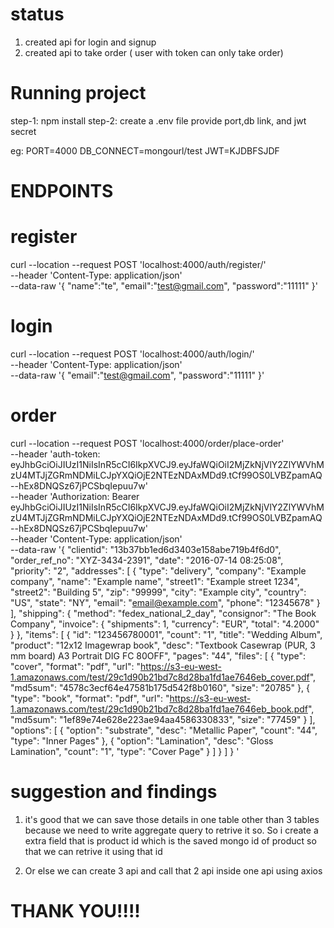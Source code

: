 # status

1) created api for login and signup
2) created api to take order ( user with token can only take order)


# Running project

step-1: npm install
step-2: create a .env file provide port,db link, and jwt secret

eg:
PORT=4000
DB_CONNECT=mongourl/test
JWT=KJDBFSJDF

# ENDPOINTS

# register
curl --location --request POST 'localhost:4000/auth/register/' \
--header 'Content-Type: application/json' \
--data-raw '{
    "name":"te",
    "email":"test@gmail.com",
    "password":"11111"
}'

# login

curl --location --request POST 'localhost:4000/auth/login/' \
--header 'Content-Type: application/json' \
--data-raw '{
    "email":"test@gmail.com",
    "password":"11111"
}'

# order

curl --location --request POST 'localhost:4000/order/place-order' \
--header 'auth-token: eyJhbGciOiJIUzI1NiIsInR5cCI6IkpXVCJ9.eyJfaWQiOiI2MjZkNjVlY2ZlYWVhMzU4MTJjZGRmNDMiLCJpYXQiOjE2NTEzNDAxMDd9.tCf99OS0LVBZpamAQ--hEx8DNQSz67jPCSbqIepuu7w' \
--header 'Authorization: Bearer eyJhbGciOiJIUzI1NiIsInR5cCI6IkpXVCJ9.eyJfaWQiOiI2MjZkNjVlY2ZlYWVhMzU4MTJjZGRmNDMiLCJpYXQiOjE2NTEzNDAxMDd9.tCf99OS0LVBZpamAQ--hEx8DNQSz67jPCSbqIepuu7w' \
--header 'Content-Type: application/json' \
--data-raw '{
    "clientid": "13b37bb1ed6d3403e158abe719b4f6d0",
    "order_ref_no": "XYZ-3434-2391",
    "date": "2016-07-14 08:25:08",
    "priority": "2",
    "addresses": [
        {
            "type": "delivery",
            "company": "Example company",
            "name": "Example name",
            "street1": "Example street 1234",
            "street2": "Building 5",
            "zip": "99999",
            "city": "Example city",
            "country": "US",
            "state": "NY",
            "email": "email@example.com",
            "phone": "12345678"
        }
    ],
    "shipping": {
            "method": "fedex_national_2_day",
            "consignor": "The Book Company",
            "invoice": {
                "shipments": 1,
                "currency": "EUR",
                "total": "4.2000"
            }
        },
        "items": [
            {
                "id": "123456780001",
                "count": "1",
                "title": "Wedding Album",
                "product": "12x12 Imagewrap book",
                "desc": "Textbook Casewrap (PUR, 3 mm board) A3 Portrait DIG FC 80OFF",
                "pages": "44",
                "files": [
                    {
                        "type": "cover",
                        "format": "pdf",
                        "url": "https://s3-eu-west-1.amazonaws.com/test/29c1d90b21bd7c8d28ba1fd1ae7646eb_cover.pdf",
                        "md5sum": "4578c3ecf64e47581b175d542f8b0160",
                        "size": "20785"
                    },
                    {
                        "type": "book",
                        "format": "pdf",
                        "url": "https://s3-eu-west-1.amazonaws.com/test/29c1d90b21bd7c8d28ba1fd1ae7646eb_book.pdf",
                        "md5sum": "1ef89e74e628e223ae94aa4586330833",
                        "size": "77459"
                    }
                ],
                "options": [
                    {
                        "option": "substrate",
                        "desc": "Metallic Paper",
                        "count": "44",
                        "type": "Inner Pages"
                    },
                    {
                        "option": "Lamination",
                        "desc": "Gloss Lamination",
                        "count": "1",
                        "type": "Cover Page"
                    }
                ]
            }
        ]
}
'


# suggestion and findings

1) it's good that we can save those details in one table other than 3 tables because we need to write aggregate query to retrive it so. So i create a extra field that is product id which is the saved mongo id of product so that we can retrive it using that id

2) Or else we can create 3 api and call that 2 api inside one api using axios 




# THANK YOU!!!!
